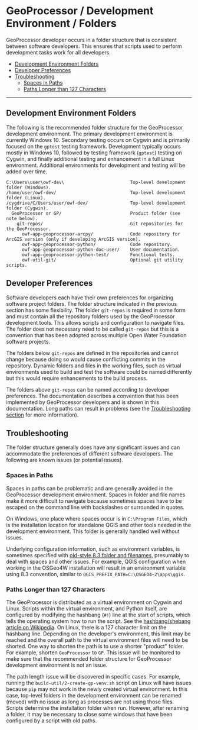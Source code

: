 # GeoProcessor / Development Environment / Folders #

GeoProcessor developer occurs in a folder structure that is consistent between software developers.
This ensures that scripts used to perform development tasks work for all developers.

* [Development Environment Folders](#development-environment-folders)
* [Developer Preferences](#developer-preferences)
* [Troubleshooting](#troubleshooting)
	+ [Spaces in Paths](#spaces-in-paths)
	+ [Paths Longer than 127 Characters](#paths-longer-than-127-characters)

----------------

## Development Environment Folders ##

The following is the recommended folder structure for the GeoProcessor development environment.
The primary development environment is currently Windows 10.
Secondary testing occurs on Cygwin and is primarily focused on the `gptest` testing framework.
Development typically occurs mostly in Windows 10, followed by testing framework (`gptest`) testing on Cygwin,
and finally additional testing and enhancement in a full Linux environment.
Additional environments for development and testing will be added over time.

```text
C:\Users\user\owf-dev\                         Top-level development folder (Windows).
/home/user/owf-dev/                            Top-level development folder (Linux).
/cygdrive/C/Users/user/owf-dev/                Top-level development folder (Cygwin).
  GeoProcessor or GP/                          Product folder (see note below).
    git-repos/                                 Git repositories for the GeoProcessor.
      owf-app-geoprocessor-arcpy/              Code repository for ArcGIS version (only if developing ArcGIS version).
      owf-app-geoprocessor-python/             Code repository.
      owf-app-geoprocessor-python-doc-user/    User documentation.
      owf-app-geoprocessor-python-test/        Functional tests.
      owf-util-git/                            Optional git utility scripts.

```

## Developer Preferences ##

Software developers each have their own preferences for organizing software project folders.
The folder structure indicated in the previous section has some flexibility.
The folder `git-repos` is required in some form and must contain all the repository folders used by the GeoProcessor development tools.
This allows scripts and configuration to navigate files.
The folder does not necessary need to be called `git-repos`
but this is a convention that has been adopted across multiple Open Water Foundation software projects.

The folders below `git-repos` are defined in the repositories and cannot change because doing so would cause
conflicting commits in the repository.
Dynamic folders and files in the working files, such as virtual environments used to build and test
the software could be named differently but this would require enhancements to the build process.

The folders above `git-repos` can be named according to developer preferences.
The documentation describes a convention that has been implemented by GeoProcessor developers and
is shown in this documentation.
Long paths can result in problems (see the [Troubleshooting section](#troubleshooting) for more information).

## Troubleshooting ##

The folder structure generally does have any significant issues and can accommodate the preferences of different software developers.
The following are known issues (or potential issues).

### Spaces in Paths ###

Spaces in paths can be problematic and are generally avoided in the GeoProcessor development environment.
Spaces in folder and file names make it more difficult to navigate because sometimes spaces have to be escaped
on the command line with backslashes or surrounded in quotes.

On Windows, one place where spaces occur is in `C:\Program Files`, which is the installation location for standalone QGIS
and other tools needed in the development environment.
This folder is generally handled well without issues.

Underlying configuration information, such as environment variables, is sometimes specified with
[old-style 8.3 folder and filenames](https://en.wikipedia.org/wiki/8.3_filename),
presumably to deal with spaces and other issues.
For example, QGIS configuration when working in the OSGeo4W installation
will result in an environment variable using 8.3 convention, similar to `QGIS_PREFIX_PATH=C:\OSGEO4~2\apps\qgis`.

### Paths Longer than 127 Characters ###

The GeoProcessor is distributed as a virtual environment on Cygwin and Linux.
Scripts within the virtual environment, and Python itself, are configured by modifying the hashbang (`#!`) line
at the start of scripts, which tells the operating system how to run the script.
See the [hashbang/shebang article on Wikipedia](https://en.wikipedia.org/wiki/Shebang_(Unix)).
On Linux, there is a 127 character limit on the hashbang line.
Depending on the developer's environment, this limit may be reached and the overall path to the virtual environment files will need to be shorted.
One way to shorten the path is to use a shorter "product" folder.
For example, shorten `GeoProcessor` to `GP`.
This issue will be monitored to make sure that the recommended folder structure for GeoProcessor development environment is not an issue.

The path length issue will be discovered in specific cases.
For example, running the `build-util/2-create-gp-venv.sh` script on Linux will have issues because `pip` may not work
in the newly created virtual environment.
In this case, top-level folders in the development environment can be renamed (moved) with no issue as long
as processes are not using those files.
Scripts determine the installation folder when run.
However, after renaming a folder, it may be necessary to close some windows that have been configured by a script with old paths.
